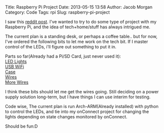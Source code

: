 Title: Raspberry Pi Project
Date: 2013-05-15 13:58
Author: Jacob Morgan
Category: Code
Tags: rpi
Slug: raspberry-pi-project

I saw this [reddit post][]. I've wanted to try to do some type of
project with my Raspberry Pi, and the idea of tech+home/stuff has always
intrigued me.

The current plan is a standing desk, or perhaps a coffee table.. but for
now, I've ordered the following bits to let me work on the tech bit. If
I master control of the LEDs, i'll figure out something to put it in.

Parts so far(Already had a Pi/SD Card, just never used it):  
[LED Lights][]  
[USB WiFi][]  
[Case][]  
[Wires][]  
[More Wires][]

I think these bits should let me get the wires going. Still deciding on
a power supply solution long-term, but I have things I can use interim
for testing.

Code wise, The current plan is run Arch-ARM(Already installed) with
python to control the LEDs, and tie into my onConnect project for
changing the lights depending on state changes monitored by onConnect.

Should be fun:D

  [reddit post]: http://www.reddit.com/r/DIY/comments/1ec2ux/my_roommates_and_i_built_an_infinity_table_for/
  [LED Lights]: http://cgi.ebay.com/ws/eBayISAPI.dll?ViewItem&item=150889364507&ssPageName=ADME:L:OU:US:3160
  [USB WiFi]: http://www.amazon.com/dp/B00762YNMG/ref=pe_309540_26725410_item
  [Case]: http://www.adafruit.com/products/1326
  [Wires]: http://www.adafruit.com/products/824
  [More Wires]: http://www.adafruit.com/products/578
